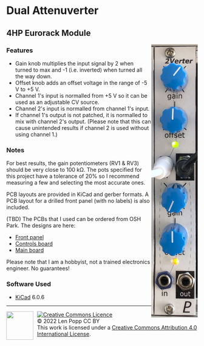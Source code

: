 # Dual Attenuverter

## 4HP Eurorack Module

<img src="Attenuverter.jpg" style="float:right">

### Features
- Gain knob multiplies the input signal by 2 when turned to max and -1 (i.e. inverted) when turned all the way down.
- Offset knob adds an offset voltage in the range of -5 V to +5 V.
- Channel 1's input is normalled from +5 V so it can be used as an adjustable CV source.
- Channel 2's input is normalled from channel 1's input.
- If channel 1's output is not patched, it is normalled to mix with channel 2's output. (Please note that this can cause unintended results if channel 2 is used without using channel 1.)

### Notes
For best results, the gain potentiometers (RV1 & RV3) should be very close to 100 kΩ. The pots specified for this project have a tolerance of 20% so I recommend measuring a few and selecting the most accurate ones.

PCB layouts are provided in KiCad and gerber formats. A PCB layout for a drilled front panel (with no labels) is also included.

(TBD) The PCBs that I used can be ordered from OSH Park. The designs are here:
- [Front panel](https://oshpark.com/shared_projects/zzz)
- [Controls board](https://oshpark.com/shared_projects/zzz)
- [Main board](https://oshpark.com/shared_projects/zzz)

Please note that I am a hobbyist, not a trained electronics engineer. No guarantees!

### Software Used

* [KiCad](https://www.kicad.org/) 6.0.6

<hr /><div><div style="float:left; padding-right:10px;"><img src="https://i0.wp.com/www.oshwa.org/wp-content/uploads/2014/03/oshw-logo-100-px.png" width=71 height=75 /></div><div style="xfloat:left; padding-left:10px;"><a rel="license" href="http://creativecommons.org/licenses/by/4.0/"><img alt="Creative Commons Licence" style="border-width:0;" src="https://i.creativecommons.org/l/by/4.0/88x31.png" /></a><br />© 2022 Len Popp CC BY<br />This work is licensed under a <a rel="license" href="http://creativecommons.org/licenses/by/4.0/">Creative Commons Attribution 4.0 International License</a>.</div></div>